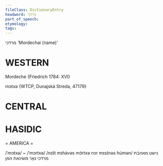 ```yaml
---
fileClass: DictionaryEntry
headword: מרדכי
part_of_speech: 
etymology: 
tags: 
---
```

מרדכי
'Mordechai (name)'

WESTERN
========

Mordeche {Friedrich 1784: XVI}

mɔtxə {WTCP, Dunajská Streda, 47179}

CENTRAL
========

HASIDIC
=======
= AMERICA = 

/ˈmɔtxə/ ~ /ˈmɔrtxə/
/nɪšt mɪhávəs mɔ́rtxə nɔr mɪsɪ́nəs húmən/ נישט מאהבֿת מרדכי נאָר משׂינאת המן